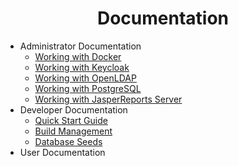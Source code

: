 <h1 align="center">Documentation</h1>

* Administrator Documentation
  * [Working with Docker](./administrator/docker.md)
  * [Working with Keycloak](./administrator/keycloak.md)   
  * [Working with OpenLDAP](./administrator/openldap.md)  
  * [Working with PostgreSQL](./administrator/postgres.md)  
  * [Working with JasperReports Server](./administrator/jasperreports-server.md)  
* Developer Documentation
  * [Quick Start Guide](./developer/quick-start-guide.md)
  * [Build Management](./developer/build-management.md)
  * [Database Seeds](./developer/database-seeds.md)
* User Documentation
